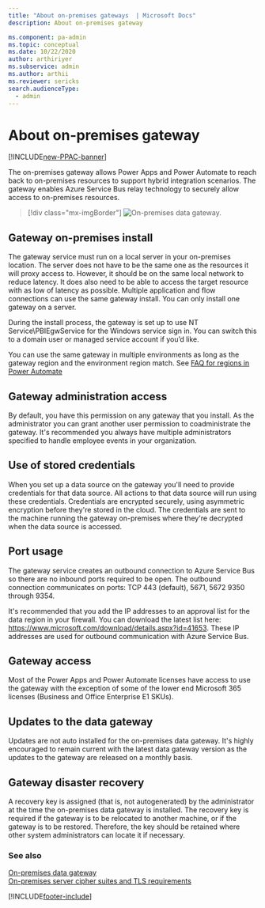 ```yaml
---
title: "About on-premises gateways  | Microsoft Docs"
description: About on-premises gateway

ms.component: pa-admin
ms.topic: conceptual
ms.date: 10/22/2020
author: arthiriyer
ms.subservice: admin
ms.author: arthii
ms.reviewer: sericks
search.audienceType: 
  - admin
---
```

# About on-premises gateway

[!INCLUDE[new-PPAC-banner](~/includes/new-PPAC-banner.md)]

The on-premises gateway allows Power Apps and Power Automate to reach back to on-premises resources to support hybrid integration scenarios. The gateway enables Azure Service Bus relay technology to securely allow access to on-premises resources.

> [!div class="mx-imgBorder"] 
> ![On-premises data gateway.](media/onpremises-data-gateway.png "On-premises data gateway")

## Gateway on-premises install

The gateway service must run on a local server in your on-premises location. The server does not have to be the same one as the resources it will proxy access to. However, it should be on the same local network to reduce latency. It does also need to be able to access the target resource with as low of latency as possible. Multiple application and flow connections can use the same gateway install. You can only install one gateway on a server.

During the install process, the gateway is set up to use NT Service\PBIEgwService for the Windows service sign in. You can switch this to a domain user or managed service account if you’d like.

You can use the same gateway in multiple environments as long as the gateway region and the environment region match. See [FAQ for regions in Power Automate](/power-automate/regions-overview) 

## Gateway administration access

By default, you have this permission on any gateway that you install. As the administrator you can grant another user permission to coadministrate the gateway. It's recommended you always have multiple administrators specified to handle employee events in your organization.

## Use of stored credentials

When you set up a data source on the gateway you'll need to provide credentials for that data source. All actions to that data source will run using these credentials. Credentials are encrypted securely, using asymmetric encryption before they're stored in the cloud. The credentials are sent to the machine running the gateway on-premises where they're decrypted when the data source is accessed.

## Port usage

The gateway service creates an outbound connection to Azure Service Bus so there are no inbound ports required to be open. The outbound connection communicates on ports: TCP 443 (default), 5671, 5672 9350 through 9354.

It's recommended that you add the IP addresses to an approval list for the data region in your firewall. You can download the latest list here: https://www.microsoft.com/download/details.aspx?id=41653. These IP addresses are used for outbound communication with Azure Service Bus.

## Gateway access

Most of the Power Apps and Power Automate licenses have access to use the gateway with the exception of some of the lower end Microsoft 365 licenses (Business and Office Enterprise E1 SKUs).

## Updates to the data gateway

Updates are not auto installed for the on-premises data gateway. It's highly encouraged to remain current with the latest data gateway version as the updates to the gateway are released on a monthly basis.

## Gateway disaster recovery

A recovery key is assigned (that is, not autogenerated) by the administrator at the time the on-premises data gateway is installed. The recovery key is required if the gateway is to be relocated to another machine, or if the gateway is to be restored. Therefore, the key should be retained where other system administrators can locate it if necessary.

### See also
[On-premises data gateway](/power-bi/service-gateway-onprem) <br />
[On-premises server cipher suites and TLS requirements](server-cipher-tls-requirements.md)

[!INCLUDE[footer-include](../includes/footer-banner.md)]
